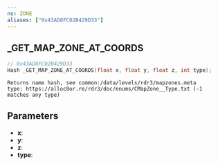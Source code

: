 ```yaml
---
ns: ZONE
aliases: ["0x43AD8FC02B429D33"]
---
```

## _GET_MAP_ZONE_AT_COORDS

```c
// 0x43AD8FC02B429D33
Hash _GET_MAP_ZONE_AT_COORDS(float x, float y, float z, int type);
```

```
Returns name hash, see common:/data/levels/rdr3/mapzones.meta
type: https://alloc8or.re/rdr3/doc/enums/CMapZone__Type.txt (-1 matches any type)
```

## Parameters
* **x**:
* **y**:
* **z**:
* **type**:
